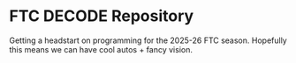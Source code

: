 # FTC DECODE Repository

Getting a headstart on programming for the 2025-26 FTC season. Hopefully this means we can have cool autos + fancy vision.
